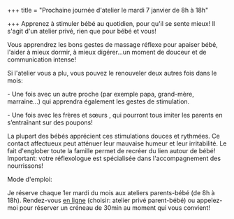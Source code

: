 +++
title = "Prochaine journée d'atelier le mardi 7 janvier de 8h à 18h"

+++
Apprenez à stimuler bébé au quotidien, pour qu'il se sente mieux! Il s'agit d'un atelier privé, rien que pour bébé et vous!

Vous apprendrez les bons gestes de massage réflexe pour apaiser bébé, l'aider à mieux dormir, à mieux digérer...un moment de douceur et de communication intense!

Si l'atelier vous a plu, vous pouvez le renouveler deux autres fois dans le mois:

\- Une fois avec un autre proche (par exemple papa, grand-mère, marraine...) qui apprendra également les gestes de stimulation.

\- Une fois avec les frères et sœurs , qui pourront tous imiter les parents en s’entraînant sur des poupons!

La plupart des bébés apprécient ces stimulations douces et rythmées. Ce contact affectueux peut atténuer leur mauvaise humeur et leur irritabilité. Le fait d'englober toute la famille permet de recréer du lien autour de bébé! Important: votre réflexologue est spécialisée dans l'accompagnement des nourrissons!

Mode d'emploi:

Je réserve chaque 1er mardi du mois aux ateliers parents-bébé (de 8h à 18h). Rendez-vous [en ligne](https://thenat.setmore.com/services) (choisir: atelier privé parent-bébé) ou appelez-moi pour réserver un créneau de 30min au moment qui vous convient!